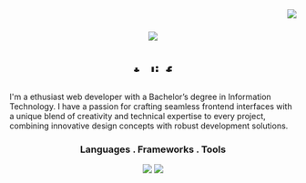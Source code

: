<img align="right" src="https://visitor-badge.laobi.icu/badge?page_id=vid-db.vid-db" />


<h1 align="center">
    <img src="https://readme-typing-svg.herokuapp.com/?font=Righteous&size=35&center=true&vCenter=true&width=500&height=70&duration=4000&lines=Hi+There!+👋;+I'm+David+Bautista!;" />
<p align="center">
<a href="#" target="blank"><img align="center" src="https://raw.githubusercontent.com/rahuldkjain/github-profile-readme-generator/master/src/images/icons/Social/twitter.svg" alt="twitter" height="15" width="25" /></a>
<a href="https://www.linkedin.com/in/david-bautista-033b682a5" target="blank"><img align="center" src="https://raw.githubusercontent.com/rahuldkjain/github-profile-readme-generator/master/src/images/icons/Social/linked-in-alt.svg" alt="linked" height="15" width="25"" /></a><a href="https://www.facebook.com/profile.php?id=100088191261338" target="blank"><img align="center" src="https://raw.githubusercontent.com/rahuldkjain/github-profile-readme-generator/master/src/images/icons/Social/facebook.svg" alt="facebook" height="15" width="25"" /></a>
</p>
</h1>

I'm a ethusiast web developer with a Bachelor’s degree in Information Technology. I have a passion for crafting seamless frontend interfaces with a unique blend of creativity and technical expertise to every project, combining innovative design concepts with robust development solutions.

<h3 align="center">Languages . Frameworks . Tools</h3>
<div align="center">
    <img src="https://skillicons.dev/icons?i=react,mui,nodejs,php,mysql,html,javascript,java,python,javascript,typescript,tailwind" />
     <img src="https://skillicons.dev/icons?i=bootstrap,vscode,git,github,figma" />
</div>
<!-- <br/>
<h3 align="center">Stats</h3>

| `holi` ![holi][holi] | `neon` ![neon][neon] | `blue_navy` ![blue_navy][blue_navy] |
<br>
<div align=center>
  <img width=390 src="https://github-readme-streak-stats-vid-db.vercel.app/?user=vid-db&count_private=true&theme=react&border_radius=10" alt="streak stats"/>
  <img width=390 src="https://github-readme-stats-salesp07.vercel.app/api?username=salesp07&count_private=true&show_icons=true&theme=react&rank_icon=github&border_radius=10" alt="readme stats" />
  <br/>
  <img width=325 align="center" src="https://github-readme-stats-salesp07.vercel.app/api/top-langs/?username=salesp07&hide=HTML&langs_count=8&layout=compact&theme=react&border_radius=10&size_weight=0.5&count_weight=0.5&exclude_repo=github-readme-stats" alt="top langs" />
</div>
 -->

<!--
**vid-db/vid-db** is a ✨ _special_ ✨ repository because its `README.md` (this file) appears on your GitHub profile.

Here are some ideas to get you started:

- 🔭 I’m currently working on ...
- 🌱 I’m currently learning ...
- 👯 I’m looking to collaborate on ...
- 🤔 I’m looking for help with ...
- 💬 Ask me about ...
- 📫 How to reach me: ...
- 😄 Pronouns: ...
- ⚡ Fun fact: ...
-->

